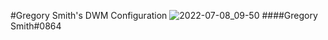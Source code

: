 #Gregory Smith's DWM Configuration
![2022-07-08_09-50](https://user-images.githubusercontent.com/64269332/180884168-c68a13d8-5243-4840-a27a-51135c51ed90.png)
####Gregory Smith#0864

